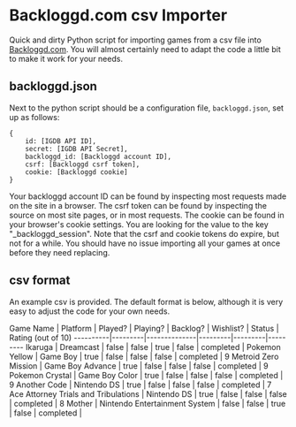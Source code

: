# Backloggd.com csv Importer

Quick and dirty Python script for importing games from a csv file into [Backloggd.com](https://www.backloggd.com).
You will almost certainly need to adapt the code a little bit to make it work for your needs.

## backloggd.json
Next to the python script should be a configuration file, `backloggd.json`, set up as follows:
```
{
	id: [IGDB API ID],
	secret: [IGDB API Secret],
	backloggd_id: [Backloggd account ID],
	csrf: [Backloggd csrf token],
	cookie: [Backloggd cookie]
}
```
Your backloggd account ID can be found by inspecting most requests made on the site in a browser.
The csrf token can be found by inspecting the source on most site pages, or in most requests.
The cookie can be found in your browser's cookie settings. You are looking for the value to the key "_backloggd_session".
Note that the csrf and cookie tokens do expire, but not for a while. You should have no issue importing all your games at once before they need replacing.

## csv format
An example csv is provided. The default format is below, although it is very easy to adjust the code for your own needs.

Game Name | Platform | Played? | Playing? | Backlog? | Wishlist? | Status | Rating (out of 10)
----------|---------|--------------|---------|---------|---------
Ikaruga | Dreamcast | false | false | true | false | completed | 
Pokemon Yellow | Game Boy | true | false | false | false | completed | 9
Metroid Zero Mission | Game Boy Advance | true | false | false | false | completed | 9
Pokemon Crystal | Game Boy Color | true | false | false | false | completed | 9
Another Code | Nintendo DS | true | false | false | false | completed | 7
Ace Attorney Trials and Tribulations | Nintendo DS | true | false | false | false | completed | 8
Mother | Nintendo Entertainment System | false | false | true | false | completed | 
